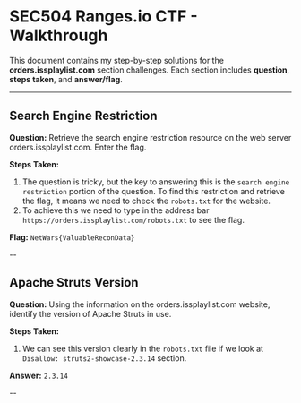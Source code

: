 # SEC504 Ranges.io CTF - Walkthrough

This document contains my step-by-step solutions for the **orders.issplaylist.com** section challenges. 
Each section includes **question**, **steps taken**, and **answer/flag**.

---

## Search Engine Restriction
**Question:** Retrieve the search engine restriction resource on the web server orders.issplaylist.com. Enter the flag.

**Steps Taken:**
1. The question is tricky, but the key to answering this is the `search engine restriction` portion of the question. To find this restriction and retrieve the flag, it means we need to check the `robots.txt` for the website.
2. To achieve this we need to type in the address bar `https://orders.issplaylist.com/robots.txt` to see the flag.

**Flag:**
`NetWars{ValuableReconData}`

--

## Apache Struts Version
**Question:** Using the information on the orders.issplaylist.com website, identify the version of Apache Struts in use.

**Steps Taken:**
1. We can see this version clearly in the `robots.txt` file if we look at `Disallow: struts2-showcase-2.3.14` section.

**Answer:**
`2.3.14`

--
